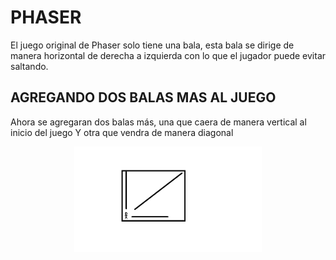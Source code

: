 # PHASER 

El juego original de Phaser solo tiene una bala, esta bala se dirige de manera horizontal de 
derecha a izquierda con lo que el jugador puede evitar saltando.

## AGREGANDO DOS BALAS MAS AL JUEGO
Ahora se agregaran dos balas más, una que caera de manera vertical al inicio del juego
Y otra que vendra de manera diagonal 

<div>
<p style = 'text-align:center;'>
<img src="ejemplo.png" alt="JuveYell" width="300px">
</p>
</div>